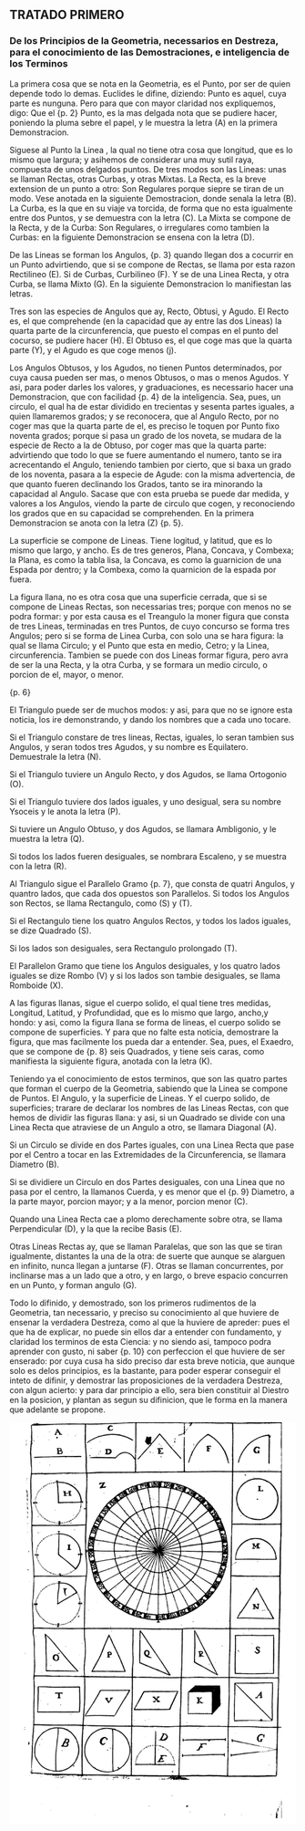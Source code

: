 ## TRATADO PRIMERO
### De los Principios de la Geometria, necessarios en Destreza, para el conocimiento de las Demostraciones, e inteligencia de los Terminos

La primera cosa que se nota en la Geometria, es el Punto, por ser de quien depende todo lo demas.
Euclides le difine, diziendo: Punto es aquel, cuya parte es nunguna.
Pero para que con mayor claridad nos expliquemos, digo: Que el {p. 2} Punto, es la mas delgada nota que se pudiere hacer, poniendo la pluma sebre el papel, y le muestra la letra (A) en la primera Demonstracion.

Siguese al Punto la Linea , la qual no tiene otra cosa que longitud, que es lo mismo que largura; y asihemos de considerar una muy sutil raya, compuesta de unos delgados puntos.
De tres modos son las Lineas: unas se llaman Rectas, otras Curbas, y otras Mixtas.
La Recta, es la breve extension de un punto a otro: Son Regulares porque siepre se tiran de un modo.
Vese anotada en la siguiente Demostracion, donde senala la letra (B).
La Curba, es la que en su viaje va torcida, de forma que no esta igualmente entre dos Puntos, y se demuestra con la letra (C).
La Mixta se compone de la Recta, y de la Curba: Son Regulares, o irregulares como tambien la Curbas: en la figuiente Demonstracion se ensena con la letra (D).

De las Lineas se forman los Angulos, {p. 3} quando llegan dos a cocurrir en un Punto advirtiendo, que si se compone de Rectas, se llama por esta razon Rectilineo (E).
Si de Curbas, Curbilineo (F). 
Y se de una Linea Recta, y otra Curba, se llama Mixto (G).
En la siguiente Demonstracion lo manifiestan las letras.

Tres son las especies de Angulos que ay, Recto, Obtusi, y Agudo. 
El Recto es, el que comprehende (en la capacidad que ay entre las dos Lineas) la quarta parte de la circunferencia, que puesto el compas en el punto del cocurso, se pudiere hacer (H).
El Obtuso es, el que coge mas que la quarta parte (Y), y el Agudo es que coge menos (j).

Los Angulos Obtusos, y los Agudos, no tienen Puntos determinados, por cuya causa pueden ser mas, o menos Obtusos, o mas o menos Agudos. Y asi, para poder darles los valores, y graduaciones, es necessario hacer una Demonstracion, que con facilidad {p. 4} de la inteligencia.
Sea, pues, un circulo, el qual ha de estar dividido en trecientas y sesenta partes iguales, a quien llamaremos grados; y se reconocera, que al Angulo Recto, por no coger mas que la quarta parte de el, es preciso le toquen por Punto fixo noventa grados; porque si pasa un grado de los noveta, se mudara de la especie de Recto a la de Obtuso, por coger mas que la quarta parte: advirtiendo que todo lo que se fuere aumentando el numero, tanto se ira acrecentando el Angulo, teniendo tambien por cierto, que si baxa un grado de los noventa, pasara a la especie de Agude: con la misma advertencia, de que quanto fueren declinando los Grados, tanto se ira minorando la capacidad al Angulo.
Sacase que con esta prueba se puede dar medida, y valores a los Angulos, viendo la parte de circulo que cogen, y reconociendo los grados que en su capacidad se comprehenden.
En la primera Demonstracion se anota con la letra (Z) {p. 5}.

La superficie se compone de Lineas.
Tiene logitud, y latitud, que es lo mismo que largo, y ancho.
Es de tres generos, Plana, Concava, y Combexa; la Plana, es como la tabla lisa, la Concava, es como la guarnicion de una Espada por dentro; y la Combexa, como la quarnicion de la espada por fuera.

La figura llana, no es otra cosa que una superficie cerrada, que si se compone de Lineas Rectas, son necessarias tres; porque con menos no se podra formar: y por esta causa es el Treangulo la moner figura que consta de tres Lineas, terminadas en tres Puntos, de cuyo concurso se forma tres Angulos; pero si se forma de Linea Curba, con solo una se hara figura: la qual se llama Circulo; y el Punto que esta en medio, Cetro; y la Linea, circunferencia.
Tambien se puede con dos Lineas formar figura, pero avra de ser la una Recta, y la otra Curba, y se formara un medio circulo, o porcion de el, mayor, o menor.

{p. 6}

El Triangulo puede ser de muchos modos: y asi, para que no se ignore esta noticia, los ire demonstrando, y dando los nombres que a cada uno tocare.

Si el Triangulo constare de tres lineas, Rectas, iguales, lo seran tambien sus Angulos, y seran todos tres Agudos, y su nombre es Equilatero. 
Demuestrale la letra (N).

Si el Triangulo tuviere un Angulo Recto, y dos Agudos, se llama Ortogonio (O).

Si el Triangulo tuviere dos lados iguales, y uno desigual, sera su nombre Ysoceis y le anota la letra (P).

Si tuviere un Angulo Obtuso, y dos Agudos, se llamara Ambligonio, y le muestra la letra (Q).

Si todos los lados fueren desiguales, se nombrara Escaleno, y se muestra con la letra (R).

Al Triangulo sigue el Parallelo Gramo {p. 7}, que consta de quatri Angulos, y quantro lados, que cada dos opuestos son Parallelos.
Si todos los Angulos son Rectos, se llama Rectangulo, como (S) y (T).

Si el Rectangulo tiene los quatro Angulos Rectos, y todos los lados iguales, se dize Quadrado (S).

Si los lados son desiguales, sera Rectangulo prolongado (T).

El Parallelon Gramo que tiene los Angulos desiguales, y los quatro lados iguales se dize Rombo (V) y si los lados son tambie desiguales, se llama Romboide (X).

A las figuras llanas, sigue el cuerpo solido, el qual tiene tres medidas, Longitud, Latitud, y Profundidad, que es lo mismo que largo, ancho,y hondo: y asi, como la figura llana se forma de lineas, el cuerpo solido se compone de superficies.
Y para que no falte esta noticia, demostrare la figura, que mas facilmente los pueda dar a entender.
Sea, pues, el Exaedro, que se compone de {p. 8} seis Quadrados, y tiene seis caras, como manifiesta la siguiente figura, anotada con la letra (K).

Teniendo ya el conocimiento de estos terminos, que son las quatro partes que forman el cuerpo de la Geometria, sabiendo que la Linea se compone de Puntos.
El Angulo, y la superficie de Lineas.
Y el cuerpo solido, de superficies; trarare de declarar los nombres de las Lineas Rectas, con que hemos de dividir las figuras llana: y asi, si un Quadrado se divide con una Linea Recta que atraviese de un Angulo a otro, se llamara Diagonal (A).

Si un Circulo se divide en dos Partes iguales, con una Linea Recta que pase por el Centro a tocar en las Extremidades de la Circunferencia, se llamara Diametro (B).

Si se dividiere un Circulo en dos Partes desiguales, con una Linea que no pasa por el centro, la llamanos Cuerda, y es menor que el {p. 9} Diametro, a la parte mayor, porcion mayor; y a la menor, porcion menor (C).

Quando una Linea Recta cae a plomo derechamente sobre otra, se llama Perpendicular (D), y la que la recibe Basis (E).

Otras Lineas Rectas ay, que se llaman Paralelas, que son las que se tiran igualmente, distantes la una de la otra: de suerte que aunque se alarguen en infinito, nunca llegan a juntarse (F).
Otras se llaman concurrentes, por inclinarse mas a un lado que a otro, y en largo, o breve espacio concurren en un Punto, y forman angulo (G).

Todo lo difinido, y demostrado, son los primeros rudimentos de la Geometria, tan necessario, y preciso su conocimiento al que huviere de ensenar la verdadera Destreza, como al que la huviere de apreder: pues el que ha de explicar, no puede sin ellos dar a entender con fundamento, y claridad los terminos de esta Ciencia: y no siendo asi, tampoco podra aprender con gusto, ni saber {p. 10} con perfeccion el que huviere de ser enserado: por cuya cusa ha sido preciso dar esta breve noticia, que aunque solo es delos principios, es la bastante, para poder esperar conseguir el inteto de difinir, y demostrar las proposiciones de la verdadera Destreza, con algun acierto: y para dar principio a ello, sera bien constituir al Diestro en la posicion, y plantan as segun su difinicion, que le forma en la manera que adelante se propone. 

![figure](images/tratado_primero.png "Geometria")
